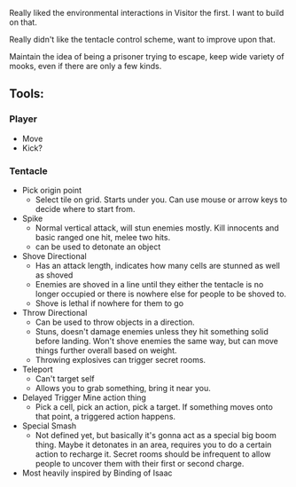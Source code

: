 Really liked the environmental interactions in Visitor the first. I want to build on that.

Really didn't like the tentacle control scheme, want to improve upon that.

Maintain the idea of being a prisoner trying to escape, keep wide variety of mooks, even if there are only a few kinds.

## Tools:
### Player
- Move
- Kick?
### Tentacle
- Pick origin point
	- Select tile on grid. Starts under you. Can use mouse or arrow keys to decide where to start from.
- Spike
	- Normal vertical attack, will stun enemies mostly. Kill innocents and basic ranged one hit, melee two hits.
	- can be used to detonate an object
- Shove Directional
	- Has an attack length, indicates how many cells are stunned as well as shoved
	- Enemies are shoved in a line until they either the tentacle is no longer occupied or there is nowhere else for people to be shoved to.
	- Shove is lethal if nowhere for them to go
- Throw Directional
	- Can be used to throw objects in a direction.
	- Stuns, doesn't damage enemies unless they hit something solid before landing. Won't shove enemies the same way, but can move things further overall based on weight.
	- Throwing explosives can trigger secret rooms.
- Teleport
	- Can't target self
	- Allows you to grab something, bring it near you.
- Delayed Trigger Mine action thing
	- Pick a cell, pick an action, pick a target. If something moves onto that point, a triggered action happens.
- Special Smash
	- Not defined yet, but basically it's gonna act as a special big boom thing. Maybe it detonates in an area, requires you to do a certain action to recharge it. Secret rooms should be infrequent to allow people to uncover them with their first or second charge.
- Most heavily inspired by Binding of Isaac